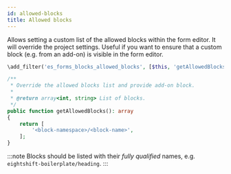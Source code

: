 ```yaml
---
id: allowed-blocks
title: Allowed blocks
---
```


Allows setting a custom list of the allowed blocks within the form editor. It will override the project settings.
Useful if you want to ensure that a custom block (e.g. from an add-on) is visible in the form editor.

```php
\add_filter('es_forms_blocks_allowed_blocks', [$this, 'getAllowedBlocks']);

/**
 * Override the allowed blocks list and provide add-on block.
 *
 * @return array<int, string> List of blocks.
 */
public function getAllowedBlocks(): array
{
	return [
		'<block-namespace>/<block-name>',
	];
}
```

:::note
Blocks should be listed with their _fully qualified_ names, e.g. `eightshift-boilerplate/heading`.
:::
